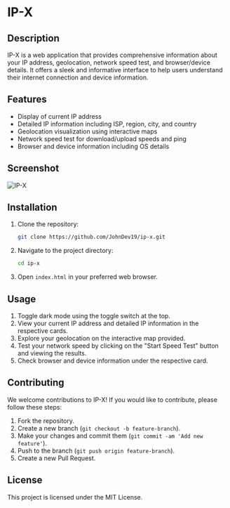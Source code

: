 # IP-X

## Description
IP-X is a web application that provides comprehensive information about your IP address, geolocation, network speed test, and browser/device details. It offers a sleek and informative interface to help users understand their internet connection and device information.

## Features
- Display of current IP address
- Detailed IP information including ISP, region, city, and country
- Geolocation visualization using interactive maps
- Network speed test for download/upload speeds and ping
- Browser and device information including OS details

## Screenshot
![IP-X](screenshot.png)

## Installation
1. Clone the repository:
    ```bash
    git clone https://github.com/JohnDev19/ip-x.git
    ```
2. Navigate to the project directory:
    ```bash
    cd ip-x
    ```
3. Open `index.html` in your preferred web browser.

## Usage
1. Toggle dark mode using the toggle switch at the top.
2. View your current IP address and detailed IP information in the respective cards.
3. Explore your geolocation on the interactive map provided.
4. Test your network speed by clicking on the "Start Speed Test" button and viewing the results.
5. Check browser and device information under the respective card.

## Contributing
We welcome contributions to IP-X! If you would like to contribute, please follow these steps:
1. Fork the repository.
2. Create a new branch (`git checkout -b feature-branch`).
3. Make your changes and commit them (`git commit -am 'Add new feature'`).
4. Push to the branch (`git push origin feature-branch`).
5. Create a new Pull Request.

## License
This project is licensed under the MIT License.
